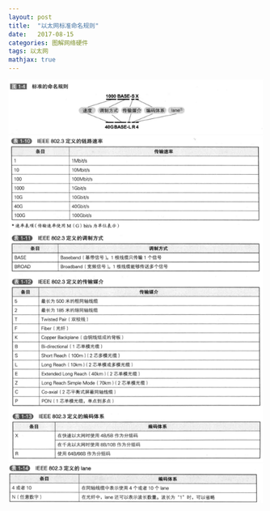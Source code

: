 ```yaml
---
layout: post
title:  "以太网标准命名规则"
date:   2017-08-15
categories: 图解网络硬件 
tags: 以太网
mathjax: true
---
```

![](https://github.com/junote/junote.github.io/blob/master/img/eth-name01.png?raw=true)
![](https://github.com/junote/junote.github.io/blob/master/img/eth-name02.png?raw=true)
![](https://github.com/junote/junote.github.io/blob/master/img/eth-name03.png?raw=true)
